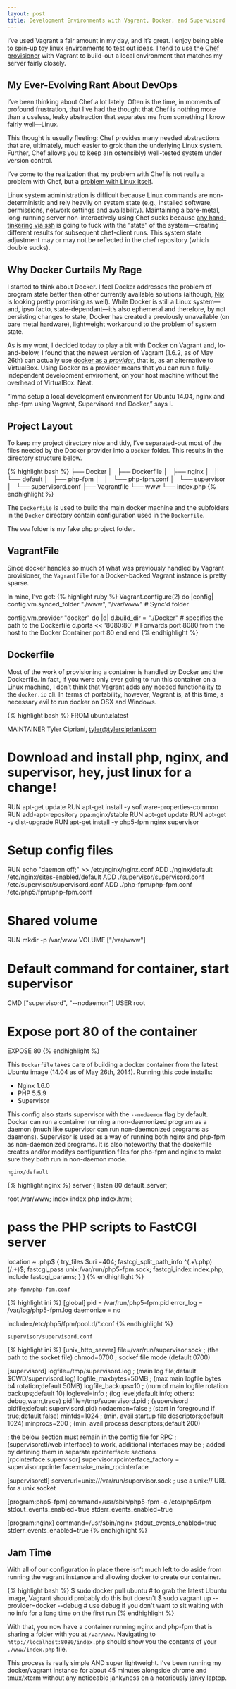 ```yaml
---
layout: post
title: Development Environments with Vagrant, Docker, and Supervisord
---
```


I&#8217;ve used Vagrant a fair amount in my day, and it&#8217;s great. I
enjoy being able to spin-up toy linux environments to test out ideas.
I tend to use the [Chef provisioner](http://docs.vagrantup.com/v2/provisioning/chef_solo.html) with Vagrant
to build-out a local environment that matches my server fairly closely.

My Ever-Evolving Rant About DevOps
---

I&#8217;ve been thinking about Chef a lot lately. Often is the time, in moments of
profound frustration, that I&#8217;ve
had the thought that Chef is nothing more than a useless, leaky abstraction that separates me
from something I know fairly well&#8212;Linux.

This thought is usually fleeting: Chef provides many needed abstractions that
are, ultimately, much easier to grok than the underlying Linux system. Further,
Chef allows you to keep a(n ostensibly) well-tested system under version control.

I&#8217;ve come to the realization that my problem with Chef is not really a problem
with Chef, but a [problem with Linux itself](https://www.domenkozar.com/2014/03/11/why-puppet-chef-ansible-arent-good-enough-and-we-can-do-better/).

Linux system administration is difficult because Linux
commands are non-deterministic and rely heavily on system
state (e.g., installed software, permissions, network settings and availability).
Maintaining a bare-metal, long-running server non-interactively using Chef
sucks because [any hand-tinkering via ssh](http://me.andering.com/2011/02/03/server-login-considered-harmful/) is going to fuck with the &#8220;state&#8221; of
the system&#8212;creating different results for subsequent chef-client runs.
This system state adjustment may or may not be reflected in the chef repository (which
double sucks).

Why Docker Curtails My Rage
---

I started to think about Docker. I feel Docker addresses
the problem of program state better than other currently available solutions
(although, [Nix](https://nixos.org/nixos/) is looking pretty promising as well). While Docker is
still a Linux system&#8212;and, ipso facto, state-dependant&#8212;it&#8217;s also
ephemeral and therefore, by not persisting changes to state, Docker has
created a previously unavailable (on bare metal hardware), lightweight
workaround to the problem of system state.

As is my wont, I decided today to play a bit with Docker on Vagrant and, lo-and-below,
I found that the newest version of Vagrant (1.6.2, as of May 26th) can actually use [docker as a _provider_](https://www.vagrantup.com/blog/feature-preview-vagrant-1-6-docker-dev-environments.html),
that is, as an alternative to VirtualBox. Using Docker as a provider means
that you can run a fully-independent development enviroment, on your host
machine without the overhead of VirtualBox. Neat.

&#8220;Imma setup a local development environment for Ubuntu 14.04, nginx and php-fpm
using Vagrant, Supervisord and Docker,&#8221; says I.

Project Layout
---

To keep my project directory nice and tidy, I&#8217;ve separated-out most of the
files needed by the Docker provider into a `Docker` folder. This
results in the directory structure below.

{% highlight bash %}
├── Docker
│   ├── Dockerfile
│   ├── nginx
│   │   └── default
│   ├── php-fpm
│   │   └── php-fpm.conf
│   └── supervisor
│       └── supervisord.conf
├── Vagrantfile
└── www
    └── index.php
{% endhighlight %}

The `Dockerfile` is used to build the main docker machine and the subfolders
in the `Docker` directory contain configuration used in the `Dockerfile`.

The `www` folder is my fake php project folder.

VagrantFile
---

Since docker handles so much of what was previously handled by Vagrant provisioner,
the `Vagrantfile` for a Docker-backed Vagrant instance is pretty sparse.

In mine, I&#8217;ve got:
{% highlight ruby %}
Vagrant.configure(2) do |config|
  config.vm.synced_folder "./www", "/var/www"   # Sync'd folder

  config.vm.provider "docker" do |d|
    d.build_dir = "./Docker" # specifies the path to the Dockerfile
    d.ports << '8080:80'     # Forwards port 8080 from the host to the Docker Container port 80
  end
end
{% endhighlight %}

Dockerfile
---

Most of the work of provisioning a container is handled by Docker and
the Dockerfile. In fact, if you were only ever going to run this container on a Linux machine, I
don&#8217;t think that Vagrant adds any needed functionality to the `docker.io` cli.
In terms of portability, however, Vagrant is, at this time, a necessary evil
to run docker on OSX and Windows.

{% highlight bash %}
FROM ubuntu:latest

MAINTAINER Tyler Cipriani, tyler@tylercipriani.com

# Download and install php, nginx, and supervisor, hey, just linux for a change!
RUN apt-get update
RUN apt-get install -y software-properties-common
RUN add-apt-repository ppa:nginx/stable
RUN apt-get update
RUN apt-get -y dist-upgrade
RUN apt-get install -y php5-fpm nginx supervisor

# Setup config files
RUN echo "daemon off;" >> /etc/nginx/nginx.conf
ADD ./nginx/default /etc/nginx/sites-enabled/default
ADD ./supervisor/supervisord.conf /etc/supervisor/supervisord.conf
ADD ./php-fpm/php-fpm.conf /etc/php5/fpm/php-fpm.conf

# Shared volume
RUN mkdir -p /var/www
VOLUME ["/var/www"]

# Default command for container, start supervisor
CMD ["supervisord", "--nodaemon"]
USER root

# Expose port 80 of the container
EXPOSE 80
{% endhighlight %}

This `Dockerfile` takes care of building a docker container from the latest
Ubuntu image (14.04 as of May 26th, 2014). Running this code installs:

* Nginx 1.6.0
* PHP 5.5.9
* Supervisor

This config also starts supervisor with the `--nodaemon` flag by default.
Docker can run a container running a non-daemonized program as a daemon
(much like supervisor can run non-daemonized programs as daemons).
Supervisor is used as a way of running both nginx and php-fpm as non-daemonized
programs. It is also noteworthy that the dockerfile creates and/or modifys configuration files for php-fpm and nginx
to make sure they both run in non-daemon mode.

`nginx/default`

{% highlight nginx %}
server {
  listen 80 default_server;

  root  /var/www;
  index index.php index.html;

  # pass the PHP scripts to FastCGI server
  location ~ \.php$ {
    try_files $uri =404;
    fastcgi_split_path_info ^(.+\.php)(/.+)$;
    fastcgi_pass unix:/var/run/php5-fpm.sock;
    fastcgi_index index.php;
    include fastcgi_params;
  }
}
{% endhighlight %}

`php-fpm/php-fpm.conf`

{% highlight ini %}
[global]
pid = /var/run/php5-fpm.pid
error_log = /var/log/php5-fpm.log
daemonize = no

include=/etc/php5/fpm/pool.d/*.conf
{% endhighlight %}

`supervisor/supervisord.conf`

{% highlight ini %}
[unix_http_server]
file=/var/run/supervisor.sock   ; (the path to the socket file)
chmod=0700                       ; sockef file mode (default 0700)

[supervisord]
logfile=/tmp/supervisord.log ; (main log file;default $CWD/supervisord.log)
logfile_maxbytes=50MB        ; (max main logfile bytes b4 rotation;default 50MB)
logfile_backups=10           ; (num of main logfile rotation backups;default 10)
loglevel=info                ; (log level;default info; others: debug,warn,trace)
pidfile=/tmp/supervisord.pid ; (supervisord pidfile;default supervisord.pid)
nodaemon=false               ; (start in foreground if true;default false)
minfds=1024                  ; (min. avail startup file descriptors;default 1024)
minprocs=200                 ; (min. avail process descriptors;default 200)

; the below section must remain in the config file for RPC
; (supervisorctl/web interface) to work, additional interfaces may be
; added by defining them in separate rpcinterface: sections
[rpcinterface:supervisor]
supervisor.rpcinterface_factory = supervisor.rpcinterface:make_main_rpcinterface

[supervisorctl]
serverurl=unix:///var/run/supervisor.sock ; use a unix:// URL  for a unix socket

[program:php5-fpm]
command=/usr/sbin/php5-fpm -c /etc/php5/fpm
stdout_events_enabled=true
stderr_events_enabled=true

[program:nginx]
command=/usr/sbin/nginx
stdout_events_enabled=true
stderr_events_enabled=true
{% endhighlight %}

Jam Time
---

With all of our configuration in place there isn&#8217;t much left to do aside
from running the vagrant instance and allowing docker to create our container.

{% highlight bash %}
$ sudo docker pull ubuntu # to grab the latest Ubuntu image, Vagrant should probably do this but doesn't
$ sudo vagrant up --provider=docker --debug # use debug if you don't want to sit waiting with no info for a long time on the first run
{% endhighlight %}

With that, you now have a container running nginx and php-fpm that is sharing
a folder with you at `/var/www`. Navigating to `http://localhost:8080/index.php`
should show you the contents of your `./www/index.php` file.

This process is really simple AND super lightweight. I&#8217;ve been running my
docker/vagrant instance for about 45 minutes alongside chrome and tmux/xterm
without any noticeable jankyness on a notoriously janky laptop.